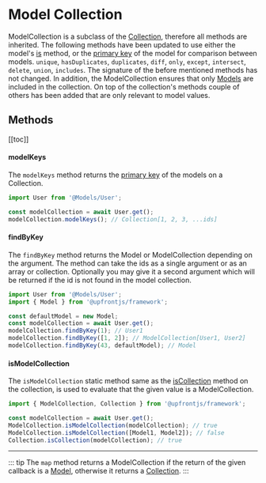 # Model Collection

ModelCollection is a subclass of the [Collection](../helpers/collection.md), therefore all methods are inherited. The following methods have been updated to use either the model's [is](./readme.md#is) method, or the [primary key](./readme.md#getkey) of the model for comparison between models. `unique`, `hasDuplicates`, `duplicates`, `diff`, `only`, `except`, `intersect`, `delete`, `union`, `includes`. The signature of the before mentioned methods has not changed. In addition, the ModelCollection ensures that only [Models](./readme.md) are included in the collection. On top of the collection's methods couple of others has been added that are only relevant to model values.

## Methods

[[toc]]

#### modelKeys

The `modelKeys` method returns the [primary key](./readme.md#getkey) of the models on a Collection.
```js
import User from '@Models/User';

const modelCollection = await User.get();
modelCollection.modelKeys(); // Collection[1, 2, 3, ...ids]
```

#### findByKey

The `findByKey` method returns the Model or ModelCollection depending on the argument. The method can take the ids as a single argument or as an array or collection. Optionally you may give it a second argument which will be returned if the id is not found in the model collection.
```js
import User from '@Models/User';
import { Model } from '@upfrontjs/framework';

const defaultModel = new Model;
const modelCollection = await User.get();
modelCollection.findByKey(1); // User1
modelCollection.findByKey([1, 2]); // ModelCollection[User1, User2]
modelCollection.findByKey(43, defaultModel); // Model
```

#### isModelCollection
<Badge text="static" type="warning"/>

The `isModelCollection` static method same as the [isCollection](../helpers/collection.md#iscollection) method on the collection, is used to evaluate that the given value is a ModelCollection.
```js
import { ModelCollection, Collection } from '@upfrontjs/framework';

const modelCollection = await User.get();
ModelCollection.isModelCollection(modelCollection); // true
ModelCollection.isModelCollection([Model1, Model2]); // false
Collection.isCollection(modelCollection); // true
```

---

::: tip
The `map` method returns a ModelCollection if the return of the given callback is a [Model](./readme.md), otherwise it returns a [Collection](../helpers/collection.md).
:::
